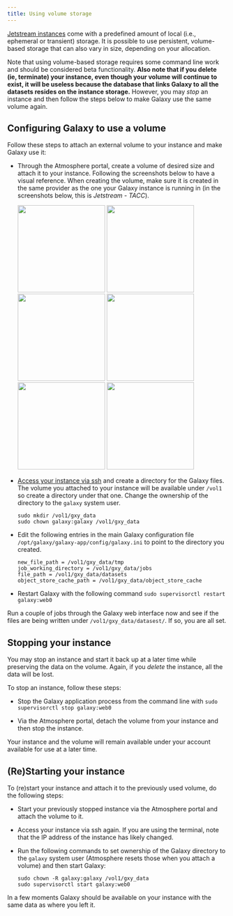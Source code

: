 ```yaml
---
title: Using volume storage
---
```

[Jetstream instances](http://jetstream-cloud.org/general-vms.php) come with a
predefined amount of local (i.e., ephemeral or transient) storage. It is
possible to use persistent, volume-based storage that can also vary in size,
depending on your allocation.

Note that using volume-based storage requires some command line work
and should be considered beta functionality. **Also note that if you delete
(ie, terminate) your instance, even though your volume will continue to exist,
it will be useless because the database that links Galaxy to all the datasets
resides on the instance storage.** However, you may _stop_ an instance and
then follow the steps below to make Galaxy use the same volume again.

## Configuring Galaxy to use a volume

Follow these steps to attach an external volume to your instance and make Galaxy
use it:

* Through the Atmosphere portal, create a volume of desired size and attach it
  to your instance. Following the screenshots below to have a visual reference.
  When creating the volume, make sure it is created in the same provider as
  the one your Galaxy instance is running in (in the screenshots below, this
  is *Jetstream - TACC*).

    <div class='center'>
      <a href='volume-create-btn.png'><img src="volume-create-btn.png" alt="" width=200 /></a>
      <a href='volume-create.png'><img src="volume-create.png" alt="" width=200 /></a>
      <a href='volume-edit.png'><img src="volume-edit.png" alt="" width=200 /></a>
      <a href='volume-attach-btn.png'><img src="volume-attach-btn.png" alt="" width=200 /></a>
      <a href='volume-attach.png'><img src="volume-attach.png" alt="" width=200 /></a>
      <a href='volume-attached.png'><img src="volume-attached.png" alt="" width=200 /></a>
    </div>

* [Access your instance via ssh](/src/cloud/jetstream/ssh/index.md) and create
  a directory for the Galaxy files. The volume you attached to your instance
  will be available under `/vol1` so create a directory under that one. Change
  the ownership of the directory to the `galaxy` system user.

  ```
  sudo mkdir /vol1/gxy_data
  sudo chown galaxy:galaxy /vol1/gxy_data
  ```

* Edit the following entries in the main Galaxy configuration file
  `/opt/galaxy/galaxy-app/config/galaxy.ini` to point to the directory you
  created.

  ```
  new_file_path = /vol1/gxy_data/tmp
  job_working_directory = /vol1/gxy_data/jobs
  file_path = /vol1/gxy_data/datasets
  object_store_cache_path = /vol1/gxy_data/object_store_cache
  ```

* Restart Galaxy with the following command
  `sudo supervisorctl restart galaxy:web0`

Run a couple of jobs through the Galaxy web interface now and see if the files
are being written under `/vol1/gxy_data/datasest/`. If so, you are all set.


## Stopping your instance

You may stop an instance and start it back up at a later time while
preserving the data on the volume. Again, if you _delete_ the instance, all
the data will be lost.

To stop an instance, follow these steps:

* Stop the Galaxy application process from the command line with
  `sudo supervisorctl stop galaxy:web0`

* Via the Atmosphere portal, detach the volume from your instance and then stop
  the instance.

Your instance and the volume will remain available under your account available
for use at a later time.


## (Re)Starting your instance

To (re)start your instance and attach it to the previously used volume, do the
following steps:

* Start your previously stopped instance via the Atmosphere portal and attach
  the volume to it.

* Access your instance via ssh again. If you are using the terminal, note that
  the IP address of the instance has likely changed.

* Run the following commands to set ownership of the Galaxy directory to the
  `galaxy` system user (Atmosphere resets those when you attach a volume) and
  then start Galaxy:

  ```
  sudo chown -R galaxy:galaxy /vol1/gxy_data
  sudo supervisorctl start galaxy:web0
  ```

In a few moments Galaxy should be available on your instance with the same data
as where you left it.
